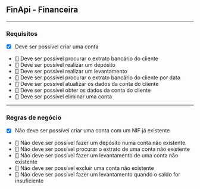 ## FinApi - Financeira

---

### Requisitos

- [x] Deve ser possível criar uma conta
- [] Deve ser possível procurar o extrato bancário do cliente
- [] Deve ser possível realizar um depósito
- [] Deve ser possível realizar um levantamento
- [] Deve ser possível procurar o extrato bancário do cliente por data
- [] Deve ser possível atualizar os dados da conta do cliente
- [] Deve ser possível obter os dados da conta do cliente
- [] Deve ser possível eliminar uma conta

---

### Regras de negócio

- [x] Não deve ser possível criar uma conta com um NIF já existente
- [] Não deve ser possível fazer um depósito numa conta não existente
- [] Não deve ser possível procurar o extrato de uma conta não existente
- [] Não deve ser possível fazer um levantamento de uma conta não existente
- [] Não deve ser possível excluir uma conta não existente
- [] Não deve ser possível fazer um levantamento quando o saldo for insuficiente
